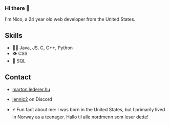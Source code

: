 ### Hi there 👋
I'm Nico, a 24 year old web developer from the United States.

## Skills
- 👨‍💻 Java, JS, C, C++, Python 
- 👁️ CSS
- 💽 SQL

## Contact
- [marton.lederer.hu](https://marton.lederer.hu)
- [jennic2](./) on Discord

- ⚡ Fun fact about me: I was born in the United States, but I primarily lived in Norway as a teenager. Hallo til alle nordmenn som leser dette!
